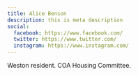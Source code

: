 ```yaml
---
title: Alice Benson 
description: this is meta description
social:
  facebook: https://www.facebook.com/
  twitter: https://www.twitter.com/
  instagram: https://www.instagram.com/
---
```

Weston resident.
COA Housing Committee.
